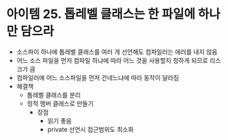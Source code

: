 # 아이템 25. 톱레벨 클래스는 한 파일에 하나만 담으라
- 소스파이 하나에 톱레벨 클래스를 여러 개 선언해도 컴파일러는 에러를 내지 않음
- 어느 소스 파일을 먼저 컴파일 하냐에 따라 어느 것을 사용할지 정하게 되므로 리스크가 큼
- 컴파일러에 어느 소스파일을 먼저 건네느냐에 따라 동작이 달라짐
- 해결책
    - 톱레벨 클래스를 분리
    - 정적 멤버 클래스로 만들기
        - 장점
            - 읽기 좋음
            - private 선언시 접근범위도 최소화